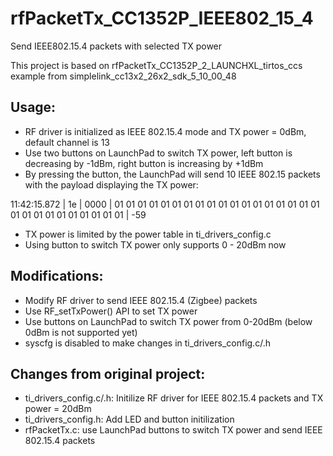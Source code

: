# rfPacketTx_CC1352P_IEEE802_15_4
Send IEEE802.15.4 packets with selected TX power

This project is based on rfPacketTx_CC1352P_2_LAUNCHXL_tirtos_ccs example from simplelink_cc13x2_26x2_sdk_5_10_00_48

## Usage:
- RF driver is initialized as IEEE 802.15.4 mode and TX power = 0dBm, default channel is 13
- Use two buttons on LaunchPad to switch TX power, left button is decreasing by -1dBm, right button is increasing by +1dBm
- By pressing the button, the LaunchPad will send 10 IEEE 802.15 packets with the payload displaying the TX power:

11:42:15.872 | 1e | 0000 | 01 01 01 01 01 01 01 01 01 01 01 01 01 01 01 01 01 01 01 01 01 01 01 01 01 01 01 01  |  -59
- TX power is limited by the power table in ti_drivers_config.c
- Using button to switch TX power only supports 0 - 20dBm now

## Modifications:
- Modify RF driver to send IEEE 802.15.4 (Zigbee) packets
- Use RF_setTxPower() API to set TX power
- Use buttons on LaunchPad to switch TX power from 0-20dBm (below 0dBm is not supported yet)
- syscfg is disabled to make changes in ti_drivers_config.c/.h

## Changes from original project:
- ti_drivers_config.c/.h: Initilize RF driver for IEEE 802.15.4 packets and TX power = 20dBm
- ti_drivers_config.h: Add LED and button initilization
- rfPacketTx.c: use LaunchPad buttons to switch TX power and send IEEE 802.15.4 packets

